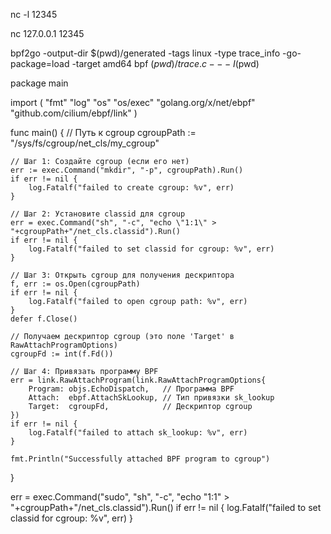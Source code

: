 

nc -l 12345

nc 127.0.0.1 12345



bpf2go -output-dir $(pwd)/generated -tags linux -type trace_info -go-package=load -target amd64 bpf $(pwd)/trace.c -- -I$(pwd)

package main

import (
    "fmt"
    "log"
    "os"
    "os/exec"
    "golang.org/x/net/ebpf"
    "github.com/cilium/ebpf/link"
)

func main() {
    // Путь к cgroup
    cgroupPath := "/sys/fs/cgroup/net_cls/my_cgroup"

    // Шаг 1: Создайте cgroup (если его нет)
    err := exec.Command("mkdir", "-p", cgroupPath).Run()
    if err != nil {
        log.Fatalf("failed to create cgroup: %v", err)
    }

    // Шаг 2: Установите classid для cgroup
    err = exec.Command("sh", "-c", "echo \"1:1\" > "+cgroupPath+"/net_cls.classid").Run()
    if err != nil {
        log.Fatalf("failed to set classid for cgroup: %v", err)
    }

    // Шаг 3: Открыть cgroup для получения дескриптора
    f, err := os.Open(cgroupPath)
    if err != nil {
        log.Fatalf("failed to open cgroup path: %v", err)
    }
    defer f.Close()

    // Получаем дескриптор cgroup (это поле 'Target' в RawAttachProgramOptions)
    cgroupFd := int(f.Fd())

    // Шаг 4: Привязать программу BPF
    err = link.RawAttachProgram(link.RawAttachProgramOptions{
        Program: objs.EchoDispatch,   // Программа BPF
        Attach:  ebpf.AttachSkLookup, // Тип привязки sk_lookup
        Target:  cgroupFd,            // Дескриптор cgroup
    })
    if err != nil {
        log.Fatalf("failed to attach sk_lookup: %v", err)
    }

    fmt.Println("Successfully attached BPF program to cgroup")
}

err = exec.Command("sudo", "sh", "-c", "echo \"1:1\" > "+cgroupPath+"/net_cls.classid").Run()
if err != nil {
    log.Fatalf("failed to set classid for cgroup: %v", err)
}

































